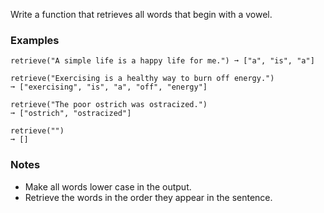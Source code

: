 Write a function that retrieves all words that begin with a vowel.


### Examples ###
    retrieve("A simple life is a happy life for me.") ➞ ["a", "is", "a"]

    retrieve("Exercising is a healthy way to burn off energy.")
    ➞ ["exercising", "is", "a", "off", "energy"]

    retrieve("The poor ostrich was ostracized.")
    ➞ ["ostrich", "ostracized"]

    retrieve("")
    ➞ []


### Notes ###
*   Make all words lower case in the output.
*   Retrieve the words in the order they appear in the sentence.